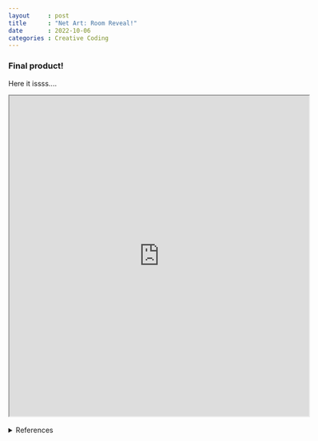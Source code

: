 ```yaml
---
layout     : post
title      : "Net Art: Room Reveal!"
date       : 2022-10-06
categories : Creative Coding
---
```


### Final product!

Here it issss....
 <br>

<iframe width=600 height=642 style="display: block; margin: 0 auto" src="https://editor.p5js.org/elishafitri/full/eDwJMpgPy"></iframe>

<br> 

  


<details>
  <summary>References</summary>
  
  1. dmkldlkadad

  ```
</details>

<br> <br> <br>

  [Back to home](https://elishafitri.github.io/)
  

